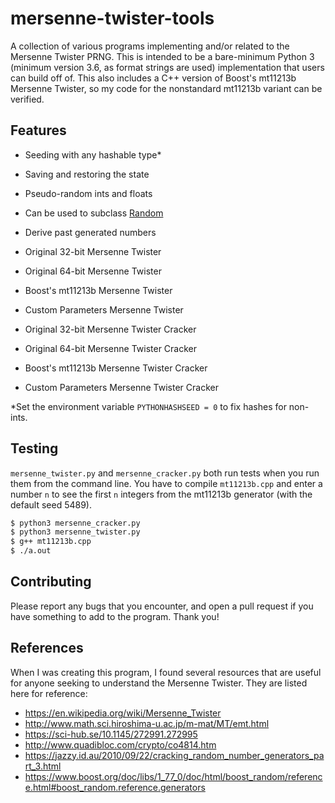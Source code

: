 # mersenne-twister-tools
A collection of various programs implementing and/or related to the Mersenne Twister PRNG. This is intended to be a bare-minimum Python 3 (minimum version 3.6, as format strings are used) implementation that users can build off of. This also includes a C++ version of Boost's mt11213b Mersenne Twister, so my code for the nonstandard mt11213b variant can be verified.

## Features
- Seeding with any hashable type*
- Saving and restoring the state
- Pseudo-random ints and floats
- Can be used to subclass [Random](https://docs.python.org/3/library/random.html)
- Derive past generated numbers


- Original 32-bit Mersenne Twister
- Original 64-bit Mersenne Twister
- Boost's mt11213b Mersenne Twister
- Custom Parameters Mersenne Twister


- Original 32-bit Mersenne Twister Cracker
- Original 64-bit Mersenne Twister Cracker
- Boost's mt11213b Mersenne Twister Cracker
- Custom Parameters Mersenne Twister Cracker

\*Set the environment variable `PYTHONHASHSEED = 0` to fix hashes for non-ints.

## Testing
`mersenne_twister.py` and `mersenne_cracker.py` both run tests when you run them from the command line. You have to compile `mt11213b.cpp` and enter a number `n` to see the first `n` integers from the mt11213b generator (with the default seed 5489).
```bash
$ python3 mersenne_cracker.py
$ python3 mersenne_twister.py
$ g++ mt11213b.cpp
$ ./a.out
```

## Contributing
Please report any bugs that you encounter, and open a pull request if you have something to add to the program. Thank you!

## References
When I was creating this program, I found several resources that are useful for anyone seeking to understand the Mersenne Twister. They are listed here for reference:
- https://en.wikipedia.org/wiki/Mersenne_Twister
- http://www.math.sci.hiroshima-u.ac.jp/m-mat/MT/emt.html
- https://sci-hub.se/10.1145/272991.272995
- http://www.quadibloc.com/crypto/co4814.htm
- https://jazzy.id.au/2010/09/22/cracking_random_number_generators_part_3.html
- https://www.boost.org/doc/libs/1_77_0/doc/html/boost_random/reference.html#boost_random.reference.generators